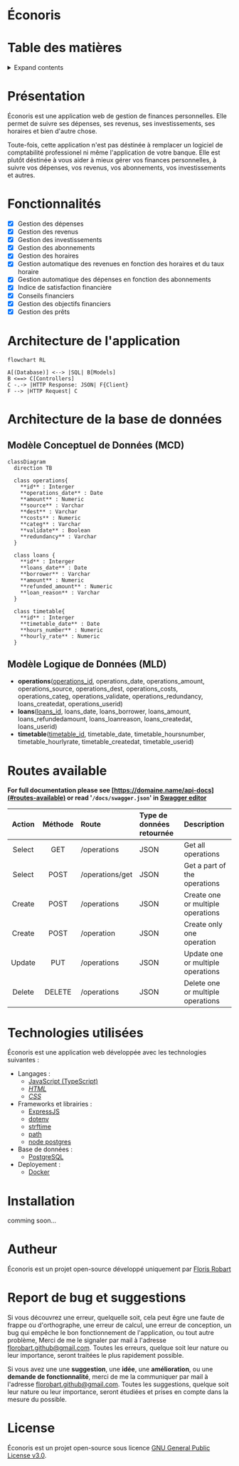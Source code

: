 # Éconoris

# Table des matières

<details>
<summary>Expand contents</summary>

- [Éconoris](#éconoris)
- [Table des matières](#table-des-matières)
- [Présentation](#présentation)
- [Fonctionnalités](#fonctionnalités)
- [Architecture de l'application](#architecture-de-lapplication)
- [Architecture de la base de données](#architecture-de-la-base-de-données)
  - [Modèle Conceptuel de Données (MCD)](#modèle-conceptuel-de-données-mcd)
  - [Modèle Logique de Données (MLD)](#modèle-logique-de-données-mld)
- [Routes](#routes)
  - [Routes parameters](#routes-parameters)
    - [Parameters GET /get/operations/all](#parameters-get-getoperationsall)
    - [Parameters POST /get/operations/all](#parameters-post-getoperationsall)
    - [Parameters POST /get/operations/partial](#parameters-post-getoperationspartial)
  - [Routes Data returned](#routes-data-returned)
    - [Data GET /get/operations/all](#data-get-getoperationsall)
- [Technologies utilisées](#technologies-utilisées)
- [Installation](#installation)
- [Autheur](#autheur)
- [Report de bug et suggestions](#report-de-bug-et-suggestions)
- [License](#license)

</details>

# Présentation

Éconoris est une application web de gestion de finances personnelles. Elle permet de suivre ses dépenses, ses revenus, ses investissements, ses horaires et bien d'autre chose.

Toute-fois, cette application n'est pas déstinée à remplacer un logiciel de comptabilité professionel ni même l'application de votre banque. Elle est plutôt déstinée à vous aider à mieux gérer vos finances personnelles, à suivre vos dépenses, vos revenus, vos abonnements, vos investissements et autres.

# Fonctionnalités

- [x] Gestion des dépenses
- [x] Gestion des revenus
- [x] Gestion des investissements
- [x] Gestion des abonnements
- [x] Gestion des horaires
- [x] Gestion automatique des revenues en fonction des horaires et du taux horaire
- [x] Gestion automatique des dépenses en fonction des abonnements
- [x] Indice de satisfaction financière
- [x] Conseils financiers
- [x] Gestion des objectifs financiers
- [x] Gestion des prêts

# Architecture de l'application

```mermaid
flowchart RL

A[(Database)] <--> |SQL| B[Models]
B <==> C[Controllers]
C -.-> |HTTP Response: JSON| F{Client}
F --> |HTTP Request| C
```

# Architecture de la base de données

## Modèle Conceptuel de Données (MCD)

```mermaid
classDiagram
  direction TB

  class operations{
    **id** : Interger
    **operations_date** : Date
    **amount** : Numeric
    **source** : Varchar
    **dest** : Varchar
    **costs** : Numeric
    **categ** : Varchar
    **validate** : Boolean
    **redundancy** : Varchar
  }

  class loans {
    **id** : Interger
    **loans_date** : Date
    **borrower** : Varchar
    **amount** : Numeric
    **refunded_amount** : Numeric
    **loan_reason** : Varchar
  }

  class timetable{
    **id** : Interger
    **timetable_date** : Date
    **hours_number** : Numeric
    **hourly_rate** : Numeric
  }
```

## Modèle Logique de Données (MLD)

- **operations**(<u>operations_id</u>, operations_date, operations_amount, operations_source, operations_dest, operations_costs, operations_categ, operations_validate, operations_redundancy, loans_createdat, operations_userid)
- **loans**(<u>loans_id</u>, loans_date, loans_borrower, loans_amount, loans_refundedamount, loans_loanreason, loans_createdat, loans_userid)
- **timetable**(<u>timetable_id</u>, timetable_date, timetable_hoursnumber, timetable_hourlyrate, timetable_createdat, timetable_userid)

# Routes available

**For full documentation please see [https://domaine.name/api-docs](#routes-available) or read '`/docs/swagger.json`' in [Swagger editor](https://editor.swagger.io/)**

| Action | Méthode | Route | Type de données retournée | Description |
|:------:|:-------:|:------|:--------------------------|:------------|
| Select | GET | /operations | JSON | Get all operations |
| Select | POST | /operations/get | JSON | Get a part of the operations |
| Create | POST | /operations | JSON | Create one or multiple operations |
| Create | POST | /operation | JSON | Create only one operation |
| Update | PUT | /operations | JSON | Update one or multiple operations |
| Delete | DELETE | /operations | JSON | Delete one or multiple operations |

# Technologies utilisées

Éconoris est une application web développée avec les technologies suivantes :

- Langages :
  - [JavaScript (TypeScript)](https://developer.mozilla.org/fr/docs/Web/JavaScript)
  - [*HTML*](https://developer.mozilla.org/fr/docs/Web/HTML)
  - [*CSS*](https://developer.mozilla.org/fr/docs/Web/CSS)
- Frameworks et librairies :
  - [ExpressJS](https://www.npmjs.com/package/express)
  - [dotenv](https://www.npmjs.com/package/dotenv)
  - [strftime](https://www.npmjs.com/package/strftime)
  - [path](https://www.npmjs.com/package/path)
  - [node postgres](https://www.npmjs.com/package/pg)
- Base de données :
  - [PostgreSQL](https://www.postgresql.org/)
- Deployement :
  - [Docker](https://www.docker.com/)

# Installation

comming soon...

# Autheur

Éconoris est un projet open-source développé uniquement par [Floris Robart](https://florobart.github.io/)

# Report de bug et suggestions

Si vous découvrez une erreur, quelquelle soit, cela peut êgre une faute de frappe ou d'orthographe, une erreur de calcul, une erreur de conception, un bug qui empêche le bon fonctionnement de l'application, ou tout autre problème, Merci de me le signaler par mail à l'adresse [florobart.github@gmail.com](mailto:florobart.github@gmail.com). Toutes les erreurs, quelque soit leur nature ou leur importance, seront traitées le plus rapidement possible.

Si vous avez une une **suggestion**, une **idée**, une **amélioration**, ou une **demande de fonctionnalité**, merci de me la communiquer par mail à l'adresse [florobart.github@gmail.com](mailto:florobart.github@gmail.com). Toutes les suggestions, quelque soit leur nature ou leur importance, seront étudiées et prises en compte dans la mesure du possible.

# License

Éconoris est un projet open-source sous licence [GNU General Public License v3.0](https://opensource.org/licenses/GPL-3.0).
